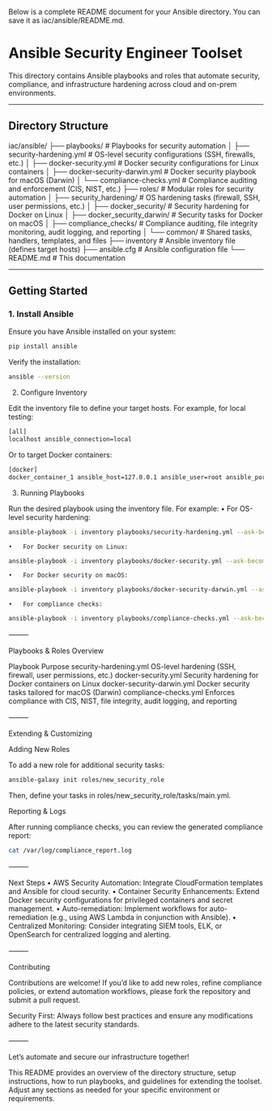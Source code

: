 Below is a complete README document for your Ansible directory. You can save it as iac/ansible/README.md.

# Ansible Security Engineer Toolset

This directory contains Ansible playbooks and roles that automate security, compliance, and infrastructure hardening across cloud and on-prem environments.

---

## Directory Structure

iac/ansible/
├── playbooks/                 # Playbooks for security automation
│   ├── security-hardening.yml      # OS-level security configurations (SSH, firewalls, etc.)
│   ├── docker-security.yml         # Docker security configurations for Linux containers
│   ├── docker-security-darwin.yml  # Docker security playbook for macOS (Darwin)
│   └── compliance-checks.yml       # Compliance auditing and enforcement (CIS, NIST, etc.)
├── roles/                     # Modular roles for security automation
│   ├── security_hardening/    # OS hardening tasks (firewall, SSH, user permissions, etc.)
│   ├── docker_security/       # Security hardening for Docker on Linux
│   ├── docker_security_darwin/ # Security tasks for Docker on macOS
│   ├── compliance_checks/     # Compliance auditing, file integrity monitoring, audit logging, and reporting
│   └── common/                # Shared tasks, handlers, templates, and files
├── inventory                  # Ansible inventory file (defines target hosts)
├── ansible.cfg                # Ansible configuration file
└── README.md                  # This documentation

---

## Getting Started

### 1. Install Ansible
Ensure you have Ansible installed on your system:
```bash
pip install ansible
```

Verify the installation:

```bash
ansible --version
```

2. Configure Inventory

Edit the inventory file to define your target hosts. For example, for local testing:

```bash
[all]
localhost ansible_connection=local
```

Or to target Docker containers:

```bash
[docker]
docker_container_1 ansible_host=127.0.0.1 ansible_user=root ansible_port=2222 ansible_python_interpreter=/usr/bin/python3
```

3. Running Playbooks

Run the desired playbook using the inventory file. For example:
	•	For OS-level security hardening:
```bash
ansible-playbook -i inventory playbooks/security-hardening.yml --ask-become-pass
```

	•	For Docker security on Linux:

```bash
ansible-playbook -i inventory playbooks/docker-security.yml --ask-become-pass
```

	•	For Docker security on macOS:

```bash
ansible-playbook -i inventory playbooks/docker-security-darwin.yml --ask-become-pass
```

	•	For compliance checks:

```bash
ansible-playbook -i inventory playbooks/compliance-checks.yml --ask-become-pass
```


⸻

Playbooks & Roles Overview

Playbook	Purpose
security-hardening.yml	OS-level hardening (SSH, firewall, user permissions, etc.)
docker-security.yml	Security hardening for Docker containers on Linux
docker-security-darwin.yml	Docker security tasks tailored for macOS (Darwin)
compliance-checks.yml	Enforces compliance with CIS, NIST, file integrity, audit logging, and reporting



⸻

Extending & Customizing

Adding New Roles

To add a new role for additional security tasks:

```bash
ansible-galaxy init roles/new_security_role
```
Then, define your tasks in roles/new_security_role/tasks/main.yml.

Reporting & Logs

After running compliance checks, you can review the generated compliance report:

```bash
cat /var/log/compliance_report.log
```

⸻

Next Steps
	•	AWS Security Automation: Integrate CloudFormation templates and Ansible for cloud security.
	•	Container Security Enhancements: Extend Docker security configurations for privileged containers and secret management.
	•	Auto-remediation: Implement workflows for auto-remediation (e.g., using AWS Lambda in conjunction with Ansible).
	•	Centralized Monitoring: Consider integrating SIEM tools, ELK, or OpenSearch for centralized logging and alerting.

⸻

Contributing

Contributions are welcome! If you’d like to add new roles, refine compliance policies, or extend automation workflows, please fork the repository and submit a pull request.

Security First: Always follow best practices and ensure any modifications adhere to the latest security standards.

⸻

Let’s automate and secure our infrastructure together!

This README provides an overview of the directory structure, setup instructions, how to run playbooks, and guidelines for extending the toolset. Adjust any sections as needed for your specific environment or requirements.